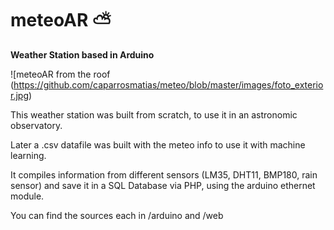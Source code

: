 # meteoAR :partly_sunny:

**Weather Station based in Arduino**

![meteoAR from the roof (https://github.com/caparrosmatias/meteo/blob/master/images/foto_exterior.jpg)

This weather station was built from scratch, to use it in an astronomic observatory.

Later a .csv datafile was built with the meteo info to use it with machine learning.

It compiles information from different sensors (LM35, DHT11, BMP180, rain sensor) and save it in a SQL Database via PHP, using the arduino ethernet module.

You can find the sources each in /arduino and /web 

